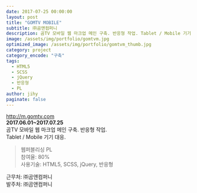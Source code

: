 ```yaml
---
date: 2017-07-25 00:00:00
layout: post
title: "GOMTV MOBILE"
subtitle: ㈜곰앤컴퍼니
description: 곰TV 모바일 웹 마크업 메인 구축. 반응형 작업. Tablet / Mobile 기기 대응.
image: /assets/img/portfolio/gomtvm.jpg
optimized_image: /assets/img/portfolio/gomtvm_thumb.jpg
category: project
category_encode: "구축"
tags:
  - HTML5
  - SCSS
  - jQuery
  - 반응형
  - PL
author: jihy
paginate: false
---
```


<a href="http://m.gomtv.com">http://m.gomtv.com</a><br>
**2017.06.01~2017.07.25** <br>
곰TV 모바일 웹 마크업 메인 구축. 반응형 작업. <br>
Tablet / Mobile 기기 대응.

> 웹퍼블리싱 PL <br>
참여율: 80% <br>
사용기술: HTML5, SCSS, jQuery, 반응형

근무처: ㈜곰앤컴퍼니<br>
발주처: ㈜곰앤컴퍼니